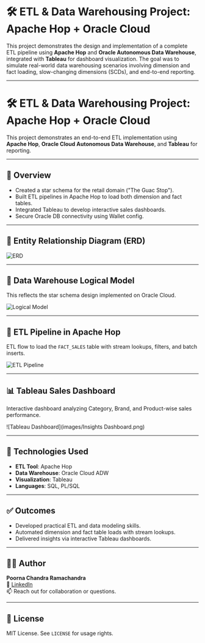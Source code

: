 # 🛠️ ETL & Data Warehousing Project: Apache Hop + Oracle Cloud

This project demonstrates the design and implementation of a complete ETL pipeline using **Apache Hop** and **Oracle Autonomous Data Warehouse**, integrated with **Tableau** for dashboard visualization. The goal was to simulate real-world data warehousing scenarios involving dimension and fact loading, slow-changing dimensions (SCDs), and end-to-end reporting.

---

# 🛠️ ETL & Data Warehousing Project: Apache Hop + Oracle Cloud

This project demonstrates an end-to-end ETL implementation using **Apache Hop**, **Oracle Cloud Autonomous Data Warehouse**, and **Tableau** for reporting.

---

## 📌 Overview

- Created a star schema for the retail domain ("The Guac Stop").
- Built ETL pipelines in Apache Hop to load both dimension and fact tables.
- Integrated Tableau to develop interactive sales dashboards.
- Secure Oracle DB connectivity using Wallet config.

---

## 🧱 Entity Relationship Diagram (ERD)

![ERD](images/erd_model.png)

---

## 🧩 Data Warehouse Logical Model

This reflects the star schema design implemented on Oracle Cloud.

![Logical Model](images/logical_model.png)

---

## 🔄 ETL Pipeline in Apache Hop

ETL flow to load the `FACT_SALES` table with stream lookups, filters, and batch inserts.

![ETL Pipeline](images/etl_pipeline.png)

---

## 📊 Tableau Sales Dashboard

Interactive dashboard analyzing Category, Brand, and Product-wise sales performance.

![Tableau Dashboard](images/Insights Dashboard.png)

---

## 🧪 Technologies Used

- **ETL Tool**: Apache Hop
- **Data Warehouse**: Oracle Cloud ADW
- **Visualization**: Tableau
- **Languages**: SQL, PL/SQL

---

## ✅ Outcomes

- Developed practical ETL and data modeling skills.
- Automated dimension and fact table loads with stream lookups.
- Delivered insights via interactive Tableau dashboards.

---

## 👨‍💻 Author

**Poorna Chandra Ramachandra**  
🔗 [LinkedIn](https://linkedin.com/in/your-profile)  
📫 Reach out for collaboration or questions.

---

## 📄 License

MIT License. See `LICENSE` for usage rights.

